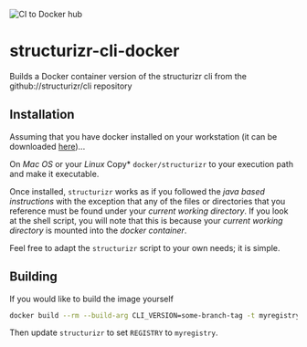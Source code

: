![CI to Docker hub](https://github.com/leopoldodonnell/structurizr-cli-docker/workflows/CI%20to%20Docker%20hub/badge.svg)
# structurizr-cli-docker
Builds a Docker container version of the structurizr cli from the github://structurizr/cli repository
## Installation

Assuming that you have docker installed on your workstation (it can be downloaded [here](https://www.docker.com/products/docker-desktop))...

On *Mac OS* or your *Linux* Copy* `docker/structurizr` to your execution path and make it executable.

Once installed, `structurizr` works as if you followed the *java based instructions* with the exception that any of the files or directories that you reference must be found under your *current working directory*. If you look at the shell script, you will note that this is because your *current working directory* is mounted into the *docker container*.

Feel free to adapt the `structurizr` script to your own needs; it is simple.

## Building

If you would like to build the image yourself

```bash
docker build --rm --build-arg CLI_VERSION=some-branch-tag -t myregistry/structurizr-cli -f docker/Dockerfile .
```

Then update `structurizr` to set `REGISTRY` to `myregistry`.
